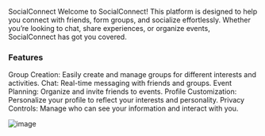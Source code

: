 SocialConnect
Welcome to SocialConnect! This platform is designed to help you connect with friends, form groups, and socialize effortlessly. Whether you’re looking to chat, share experiences, or organize events, SocialConnect has got you covered.

<h3>Features</h3>
Group Creation: Easily create and manage groups for different interests and activities.
Chat: Real-time messaging with friends and groups.
Event Planning: Organize and invite friends to events.
Profile Customization: Personalize your profile to reflect your interests and personality.
Privacy Controls: Manage who can see your information and interact with you.


![image](https://github.com/user-attachments/assets/f6d5a26f-c2fc-4c42-aaf5-8c1bb5fc7338)
